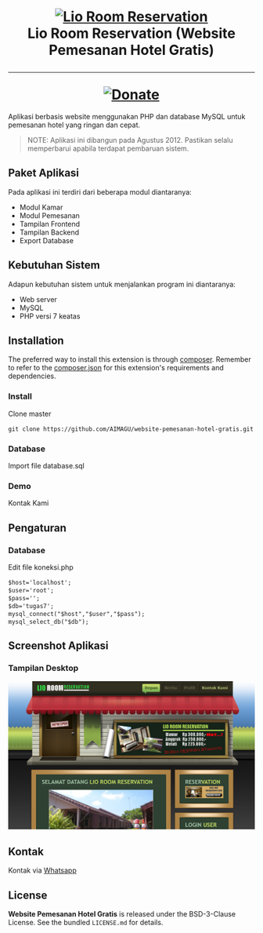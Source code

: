 <h1 align="center">
    <a href="http://sipax.co" title="SIPAX" target="_blank">
        <img src="https://cdn.iconscout.com/icon/free/png-256/php-28-226043.png" alt="Lio Room Reservation"/>
    </a>
    <br>
    Lio Room Reservation (Website Pemesanan Hotel Gratis)
    <hr>
    <a href="https://paypal.me/aimagu"
       title="Donate via Paypal" target="_blank">
        <img src="http://kartik-v.github.io/bootstrap-fileinput-samples/samples/donate.png" alt="Donate"/>
    </a>
</h1>

Aplikasi berbasis website menggunakan PHP dan database MySQL untuk pemesanan hotel yang ringan dan cepat.

> NOTE: Aplikasi ini dibangun pada Agustus 2012. Pastikan selalu memperbarui apabila terdapat pembaruan sistem.

## Paket Aplikasi

Pada aplikasi ini terdiri dari beberapa modul diantaranya:

- Modul Kamar
- Modul Pemesanan
- Tampilan Frontend
- Tampilan Backend
- Export Database

## Kebutuhan Sistem

Adapun kebutuhan sistem untuk menjalankan program ini diantaranya:
- Web server
- MySQL
- PHP versi 7 keatas

## Installation

The preferred way to install this extension is through [composer](http://getcomposer.org/download/). Remember to refer to the [composer.json](https://github.com/kartik-v/yii2-widgets/blob/master/composer.json) for 
this extension's requirements and dependencies. 

### Install

Clone master

```
git clone https://github.com/AIMAGU/website-pemesanan-hotel-gratis.git
```

### Database
Import file database.sql

### Demo
Kontak Kami

## Pengaturan

### Database
Edit file koneksi.php
```
$host='localhost';
$user='root';
$pass='';
$db='tugas7';
mysql_connect("$host","$user","$pass");
mysql_select_db("$db");
```

## Screenshot Aplikasi
### Tampilan Desktop
<img src="https://github.com/AIMAGU/website-pemesanan-hotel-gratis/blob/main/website-hotel-gratis.png?raw=true" alt="Screenshot"/>

## Kontak
Kontak via [Whatsapp](https://api.whatsapp.com/send?phone=6285742974933&text=)

## License
**Website Pemesanan Hotel Gratis** is released under the BSD-3-Clause License. See the bundled `LICENSE.md` for details.
